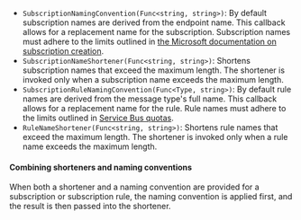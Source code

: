  * `SubscriptionNamingConvention(Func<string, string>)`: By default subscription names are derived from the endpoint name. This callback allows for a replacement name for the subscription. Subscription names must adhere to the limits outlined in [the Microsoft documentation on subscription creation](https://docs.microsoft.com/en-us/azure/service-bus-messaging/service-bus-quotas).
 * `SubscriptionNameShortener(Func<string, string>)`: Shortens subscription names that exceed the maximum length. The shortener is invoked only when a subscription name exceeds the maximum length.
 * `SubscriptionRuleNamingConvention(Func<Type, string>)`: By default rule names are derived from the message type's full name. This callback allows for a replacement name for the rule. Rule names must adhere to the limits outlined in [Service Bus quotas](https://docs.microsoft.com/en-us/azure/service-bus-messaging/service-bus-quotas).
 * `RuleNameShortener(Func<string, string>)`: Shortens rule names that exceed the maximum length. The shortener is invoked only when a rule name exceeds the maximum length.

#### Combining shorteners and naming conventions

When both a shortener and a naming convention are provided for a subscription or subscription rule, the naming convention is applied first, and the result is then passed into the shortener.